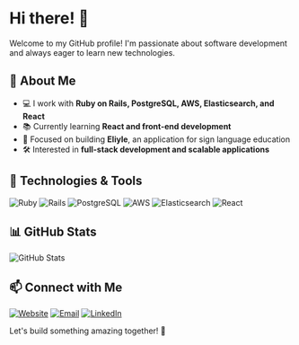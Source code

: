 # Hi there! 👋

Welcome to my GitHub profile! I'm passionate about software development and always eager to learn new technologies.

## 🚀 About Me
- 💻 I work with **Ruby on Rails, PostgreSQL, AWS, Elasticsearch, and React**
- 📚 Currently learning **React and front-end development**
- 🎯 Focused on building **Eliyle**, an application for sign language education
- 🛠 Interested in **full-stack development and scalable applications**

## 📌 Technologies & Tools
![Ruby](https://img.shields.io/badge/Ruby-CC342D?style=for-the-badge&logo=ruby&logoColor=white)
![Rails](https://img.shields.io/badge/Rails-CC0000?style=for-the-badge&logo=rubyonrails&logoColor=white)
![PostgreSQL](https://img.shields.io/badge/PostgreSQL-336791?style=for-the-badge&logo=postgresql&logoColor=white)
![AWS](https://img.shields.io/badge/AWS-FF9900?style=for-the-badge&logo=amazonaws&logoColor=white)
![Elasticsearch](https://img.shields.io/badge/Elasticsearch-005571?style=for-the-badge&logo=elasticsearch&logoColor=white)
![React](https://img.shields.io/badge/React-20232A?style=for-the-badge&logo=react&logoColor=61DAFB)

## 📊 GitHub Stats
![GitHub Stats](https://github-readme-stats.vercel.app/api?username=kadirbelke&show_icons=true&theme=radical)

## 📫 Connect with Me
[![Website](https://img.shields.io/badge/Website-000000?style=for-the-badge&logo=google-chrome&logoColor=white)](https://kadirbelke.com)
[![Email](https://img.shields.io/badge/Email-D14836?style=for-the-badge&logo=gmail&logoColor=white)](mailto:belkekadir@gmail.com)
[![LinkedIn](https://img.shields.io/badge/LinkedIn-0077B5?style=for-the-badge&logo=linkedin&logoColor=white)](https://www.linkedin.com/in/kadirbelke)

Let's build something amazing together! 🚀

